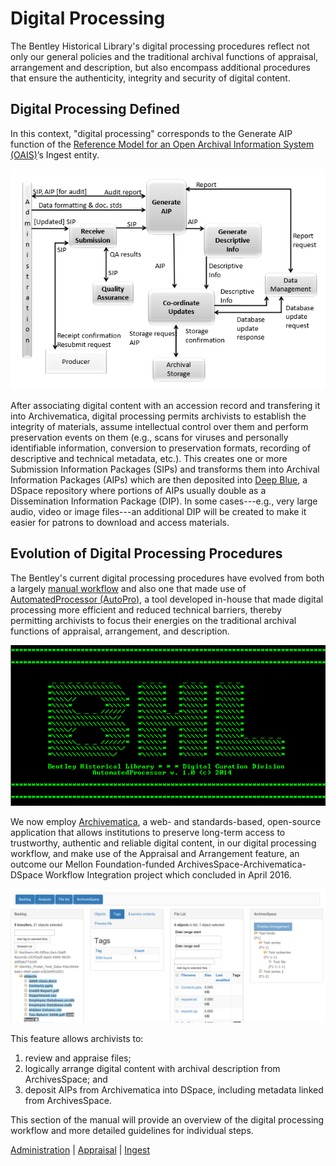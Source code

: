 Digital Processing
==================

The Bentley Historical Library's digital processing procedures reflect not only our general policies and the traditional archival functions of appraisal, arrangement and description, but also encompass additional procedures that ensure the authenticity, integrity and security of digital content.

Digital Processing Defined
--------------------------

In this context, "digital processing" corresponds to the Generate AIP function of the [Reference Model for an Open Archival Information System (OAIS)](http://public.ccsds.org/publications/archive/650x0m2.pdf)’s Ingest entity. 

![Functions of the Ingest functional entity](functions-of-the-ingest-functional-entity.png)

After associating digital content with an accession record and transfering it into Archivematica, digital processing permits archivists to establish the integrity of materials, assume intellectual control over them and perform preservation events on them (e.g., scans for viruses and personally identifiable information, conversion to preservation formats, recording of descriptive and technical metadata, etc.). This creates one or more Submission Information Packages (SIPs) and transforms them into Archival Information Packages (AIPs) which are then deposited into [Deep Blue](http://deepblue.lib.umich.edu/), a DSpace repository where portions of AIPs usually double as a Dissemination Information Package (DIP). In some cases---e.g., very large audio, video or image files---an additional DIP will be created to make it easier for patrons to download and access materials.

Evolution of Digital Processing Procedures
------------------------------------------

The Bentley's current digital processing procedures have evolved from both a largely [manual workflow](http://deepblue.lib.umich.edu/handle/2027.42/96439) and also one that made use of [AutomatedProcessor (AutoPro)](http://deepblue.lib.umich.edu/handle/2027.42/97298), a tool developed in-house that made digital processing more efficient and reduced technical barriers, thereby permitting archivists to focus their energies on the traditional archival functions of appraisal, arrangement, and description.

![AutoPro](autopro.png)

We now employ [Archivematica](https://www.archivematica.org/en/), a web- and standards-based, open-source application that allows institutions to preserve long-term access to trustworthy, authentic and reliable digital content, in our digital processing workflow, and make use of the Appraisal and Arrangement feature, an outcome our Mellon Foundation-funded ArchivesSpace-Archivematica-DSpace Workflow Integration project which concluded in April 2016. 

![Appraisal and Arrangement tab](appraisal-arrangment.png)

This feature allows archivists to:

  1. review and appraise files; 
  2. logically arrange digital content with archival description from ArchivesSpace; and
  3. deposit AIPs from Archivematica into DSpace, including metadata linked from ArchivesSpace.

This section of the manual will provide an overview of the digital processing workflow and more detailed guidelines for individual steps.

[Administration](administration.md) | [Appraisal](appraisal.md) | [Ingest](ingest.md)
